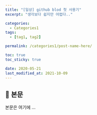 ```yaml
---
title: "[일상] github blod 첫 사용기"
excerpt: "생각보다 쉽지만 어렵다.."

categories:
  - Categories1
tags:
  - [tag1, tag2]

permalink: /categories1/post-name-here/

toc: true
toc_sticky: true

date: 2020-05-21
last_modified_at: 2021-10-09
---
```


## 🦥 본문

본문은 여기에 ...
